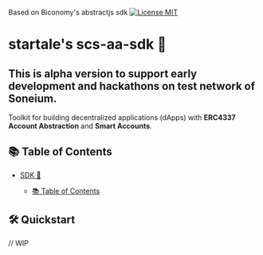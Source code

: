 Based on Biconomy's abstractjs sdk
[![License MIT](https://img.shields.io/badge/License-MIT-blue?&style=flat)](./LICENSE) 


# startale's scs-aa-sdk 🚀
## This is alpha version to support early development and hackathons on test network of Soneium.

Toolkit for building decentralized applications (dApps) with **ERC4337 Account Abstraction** and **Smart Accounts**.

## 📚 Table of Contents

- [SDK 🚀](#sdk-)

  - [📚 Table of Contents](#-table-of-contents)

## 🛠️ Quickstart

// WIP


